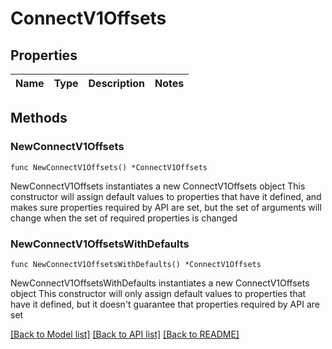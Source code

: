 # ConnectV1Offsets

## Properties

Name | Type | Description | Notes
------------ | ------------- | ------------- | -------------

## Methods

### NewConnectV1Offsets

`func NewConnectV1Offsets() *ConnectV1Offsets`

NewConnectV1Offsets instantiates a new ConnectV1Offsets object
This constructor will assign default values to properties that have it defined,
and makes sure properties required by API are set, but the set of arguments
will change when the set of required properties is changed

### NewConnectV1OffsetsWithDefaults

`func NewConnectV1OffsetsWithDefaults() *ConnectV1Offsets`

NewConnectV1OffsetsWithDefaults instantiates a new ConnectV1Offsets object
This constructor will only assign default values to properties that have it defined,
but it doesn't guarantee that properties required by API are set


[[Back to Model list]](../README.md#documentation-for-models) [[Back to API list]](../README.md#documentation-for-api-endpoints) [[Back to README]](../README.md)


